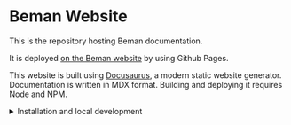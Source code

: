 # Beman Website

This is the repository hosting Beman documentation.

It is deployed [on the Beman website](https://www.bemanproject.org) by using Github Pages.

This website is built using [Docusaurus](https://docusaurus.io/), a modern static website generator.
Documentation is written in MDX format.
Building and deploying it requires Node and NPM.

<details>
<summary>Installation and local development</summary>

1. In order to setup the project, you have to install `npm`, `yarn` and `node`. 

For Linux:

```bash
$ sudo apt install nodejs;
$ sudo apt install npm;
$ npm install yarn;
```

For MacOS:

```bash
$ brew install node; 
$ brew install npm;
$ npm install -g yarn;
```

You can verify `yarn` is properly installed using

```bash
yarn --version
```

1. To install the required components for running the website, run the following command inside the cloned repository:
    ```bash
    $ yarn
    ```

1. To start a local development server, run:
    ```bash
    $ yarn start
    ```
    If everything is properly installed, the command  should open a browser window on http://localhost:3000/.
    Most changes are reflected live without having to restart the server.

1. To generate static from the project that can be served using any static contents hosting service (like `gh-pages`).

    ```bash
    $ yarn build
    ```

</details>
